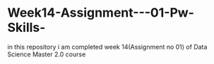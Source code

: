 # Week14-Assignment---01-Pw-Skills-
 in this repository i am completed week 14(Assignment no 01) of Data Science Master 2.0 course
